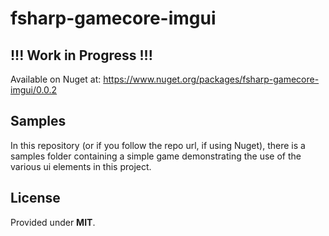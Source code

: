 # fsharp-gamecore-imgui

## !!! Work in Progress !!!

Available on Nuget at: <https://www.nuget.org/packages/fsharp-gamecore-imgui/0.0.2>

## Samples

In this repository (or if you follow the repo url, if using Nuget), there is a samples folder containing a simple game demonstrating the use of the various ui elements in this project.

## License

Provided under **MIT**.
